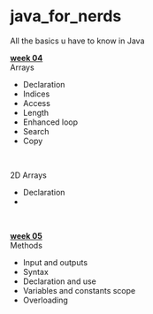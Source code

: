 # java_for_nerds
 All the basics u have to know in Java


<u><b>week 04</b></u>
<br>
Arrays
-  Declaration 
-  Indices
-  Access 
-  Length 
-  Enhanced loop
-  Search
-  Copy

<br>

2D Arrays
 
- Declaration
- 
<br> 

<u><b>week 05</b></u>
<br>
Methods
- Input and outputs
- Syntax
- Declaration and use
- Variables and constants scope
- Overloading



